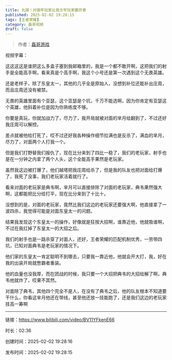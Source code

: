 ```yaml
---
title: 丸辣！对面牢玩家比我方牢玩家要厉害
published: 2025-02-02 19:28:15
tags: [王者荣耀]
category: 磊哥视频
draft: false
---
```



> 作者：[磊哥游戏](https://space.bilibili.com/268941858)

视频字幕：

这这这这是谁把这么多盒子塞到我邮箱里的，我是一个都不敢开啊，这把我们的射手是全能高手啊，看来真是个高手啊，我这个小号还是第一次遇到这个无畏英雄。

还是老样子，除了东皇太一，其他的几乎全是原始人，没想到补位还能补出庄周，而且庄周还没有被禁。

无畏的英雄里面有个亚瑟，这个亚瑟是个坑，千万不能选啊，因为你肯定有亚瑟这个英雄，他斜着补位是因为你熟练度不够。

你要是真玩，你就加战力了，尽力了，我开局就被对面的芈月给翻到了，不过还好我庄周可以解控。

差点就被他给打死了，哎不过还好我各种操作细节拉满也是反杀了，满血的芈月，尽力了，对面两个人打我一个。

但是我们打野替我们报仇了，现在比分来到了四比一稳了，我们的老玩家，射手也是在一分钟之内拿了两个人头，这个全能高手果然是老玩家。

虽然我这边被打爆了，他们越塔把我庄周给杀了，但是我的队友也把对面给打爆了，我死了没事，我们老玩家活着就行了。

看来对面的老玩家是典韦啊，芈月可以直接排除了对面的老玩家，典韦果然强大啊，这都能把比分给打平，现在比分来到了十比十。

没想到的是，对面的老玩家，竟然比我们这边的老玩家还要强大啊，他直接拿了一波四杀，我觉得可能是对面东皇太一的问题。

结果我发现这个东皇太一的操作，好像就是狂按大招啊，谁靠近他，他就吸谁啊，不过在我扛掉了东皇太一的大招之后。

我们的射手也是一路杀穿了对面人，还好，王者荣耀的匹配机制优秀，一劳带四坑，已知对面典韦是老玩家的情况下。

他们家的东皇太一肯定聪明不到哪去，只要我一靠近他，他就会开大打，我，好在我的出装开局就憋霸者重装。

他的血量也没我厚，而在团战的时候，我只要一个大招把典韦的大招给解了啊，典韦他就炸了，哎果不其然。

对面除了典韦，其他四个完全不是人，在没有了典韦之后，他的队友根本不知道要干什么，你看这芈月他还在带线，甚至他还放一技能跑了，还是我们这边的老玩家技高一筹啊

---

链接：https://www.bilibili.com/video/BV11YFkenE66

时长：02:36

创建时间：2025-02-02 19:28:16

发布时间：2025-02-02 19:28:15
